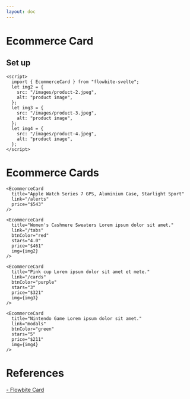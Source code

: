 ```yaml
---
layout: doc
---
```


<script>
  import { EcommerceCard }from '$lib/index';
  let img2 = {
    src: "/images/product-2.jpeg",
    alt: "product image",
  };
  let img3 = {
    src: "/images/product-3.jpeg",
    alt: "product image",
  };
  let img4 = {
    src: "/images/product-4.jpeg",
    alt: "product image",
  };
</script>

<h1 class="text-3xl w-full dark:text-white py-8">Ecommerce Card</h1>

<h2 class="text-2xl w-full dark:text-white py-8">Set up</h2>

```svelte
<script>
  import { EcommerceCard } from "flowbite-svelte";
  let img2 = {
    src: "/images/product-2.jpeg",
    alt: "product image",
  };
  let img3 = {
    src: "/images/product-3.jpeg",
    alt: "product image",
  };
  let img4 = {
    src: "/images/product-4.jpeg",
    alt: "product image",
  };
</script>
```

<h1 class="text-3xl w-full dark:text-white py-8">Ecommerce Cards</h1>

```svelte
<EcommerceCard
  title="Apple Watch Series 7 GPS, Aluminium Case, Starlight Sport"
  link="/alerts"
  price="$543"
/>
```

<div class="container flex flex-wrap justify-center rounded-xl my-4 mx-auto bg-gradient-to-r bg-white dark:bg-gray-900 border border-gray-200 dark:border-gray-700 p-2 sm:p-6">
<EcommerceCard
  title="Apple Watch Series 7 GPS, Aluminium Case, Starlight Sport"
  link="/alerts"
  price="$543"
/>
</div>

```svelte
<EcommerceCard
  title="Women's Cashmere Sweaters Lorem ipsum dolor sit amet."
  link="/tabs"
  btnColor="red"
  stars="4.0"
  price="$461"
  img={img2}
/>
```

<div class="container flex flex-wrap justify-center rounded-xl my-4 mx-auto bg-gradient-to-r bg-white dark:bg-gray-900 border border-gray-200 dark:border-gray-700 p-2 sm:p-6">
  <EcommerceCard
    title="Women's Cashmere Sweaters Lorem ipsum dolor sit amet."
    link="/tabs"
    btnColor="red"
    stars="4.0"
    price="$461"
    img={img2}
  />
</div>


```svelte
<EcommerceCard
  title="Pink cup Lorem ipsum dolor sit amet et mete."
  link="/cards"
  btnColor="purple"
  stars="3"
  price="$321"
  img={img3}
/>
```

<div class="container flex flex-wrap justify-center rounded-xl my-4 mx-auto bg-gradient-to-r bg-white dark:bg-gray-900 border border-gray-200 dark:border-gray-700 p-2 sm:p-6">
  <EcommerceCard
    title="Pink cup Lorem ipsum dolor sit amet et mete."
    link="/cards"
    btnColor="purple"
    stars="3"
    price="$321"
    img={img3}
  />
</div>

```svelte
<EcommerceCard
  title="Nintendo Game Lorem ipsum dolor sit amet."
  link="modals"
  btnColor="green"
  stars="5"
  price="$211"
  img={img4}
/>
```

<div class="container flex flex-wrap justify-center rounded-xl my-4 mx-auto bg-gradient-to-r bg-white dark:bg-gray-900 border border-gray-200 dark:border-gray-700 p-2 sm:p-6">
  <EcommerceCard
    title="Nintendo Game Lorem ipsum dolor sit amet."
    link="modals"
    btnColor="green"
    stars="5"
    price="$211"
    img={img4}
  />
</div>

<h1 class="text-3xl w-full dark:text-white py-8">References</h1>

<p class="dark:text-white text-base"><a href="https://flowbite.com/docs/components/card/" target="_blank" class="text-blue-600 hover:underline dark:text-blue-500">- Flowbite Card</a></p>
